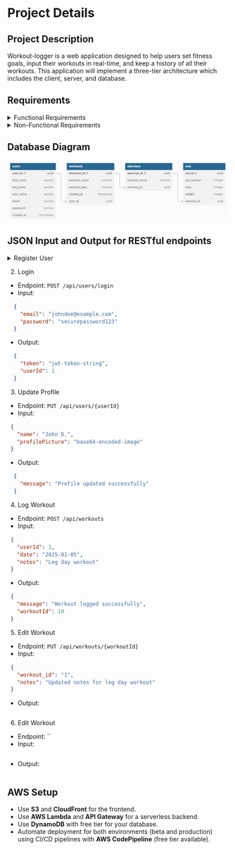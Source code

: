 # Project Details

## Project Description

Workout-logger is a web application designed to help users set fitness goals, input their workouts in real-time, and keep a history of all their workouts. This application will implement a three-tier architecture which includes the client, server, and database.

## Requirements

<details>
   <summary>Functional Requirements</summary>
   <br>
   <ul>
      <li>User Registration: Allow users to sign up with email and password.</li>
      <li>User Registration: Allow users to sign up with email and password.</li>
      <li>User Login: Allow users to log in securely with their credentials.</li>
      <li>Profile Management: Allow users to update personal information, such as name, email, and profile picture.</li>
      <li>Password Management: Provide functionality to reset or change passwords.</li>
      <li>Workout Entry: Allow users to log workouts with details like:</li>
         <ul>
            <li>Date</li>
            <li>Workout name</li>
            <li>Workout type</li>
         </ul>
      <li>Workout History: Allow users to access a log of their workout history.</li>
      <li>Data Editing: Provide the ability to edit or delete logged workouts.</li>
      <li>Graphs: Visualize progress toward goals using numeric data.</li>
      <li>Exercise Entry: Allow users to log exercises, within Workout Entry, with details like:</li>
         <ul>
            <li>Exercise name</li>
            <li>Sets, reps, and weight</li>
         </ul>
      <li>Goal Setting: Enable users to set goals.</li>
      <li>User Management: Allow administrators to view, edit, or delete user accounts if needed.</li>
      <li>Exercise Management: Allow administrators to manage the default exercise database, including adding, updating, or removing entries.</li>
      <li>Secure Authentication: Implement secure methods like OAuth and JWT for user authentication.</li>
   </ul>
</details>

<details>
   <summary>Non-Functional Requirements</summary>
   <br>
   <ul>
      <li>Response Time: All user interactions, such as viewing workout logs or submitting a new workout entry, should have a response time of under 2 seconds.</li>
      <li>Scalability: The application should handle increased user traffic without significant performance degradation.</li>
      <li>Data Handling: The system should efficiently manage and query large datasets of workout logs.</li>
      <li>User Interface: Provide an intuitive and visually appealing interface optimized for both beginners and advanced users.</li>
      <li>Cross-Platform Support: The application should function seamlesslly across different devices (desktop, tablet, and mobile) and browsers.</li>
      <li>Code Quality: Adhere to coding standards and best practices to ensure code readability and maintainability.</li>
      <li>Modular Design: Structure the system into loosely coupled, highly cohesive modules for easier updates and debugging.</li>
      <li>Documentation: Maintain comprehensive documentation for developers (e.g., API docs) and users (e.g., FAQs, help guides).</li>
      <li>Vertical and Horizontal Scaling: Design the system to scale efficiently by adding resources or new instances.</li>
   </ul>
</details>

## Database Diagram

![ERD](/resources/erd.png)

## JSON Input and Output for RESTful endpoints

<details>
<summary>Register User</summary>

### Endpoint:
`POST /api/users/register`

### Input:

```json
{
   "first_name": "John",
   "last_name": "Doe",
   "user_name": "johndoe",
   "email": "johndoe@example.com",
   "password": "securepassword123",
   "created_at": "2025-01-15T00:00:00Z"
}
```

### Output:
```json
{
   "message": "User registered successfully",
   "userId": 1
}
```
</details>

2. Login

- Endpoint: `POST /api/users/login`
- Input:

```json
  {
    "email": "johndoe@example.com",
    "password": "securepassword123"
  }
```

- Output:

```json
  {
    "token": "jwt-token-string",
    "userId": 1
  }
```

3. Update Profile

- Endpoint: `PUT /api/users/{userId}`
- Input:

```json
 {
   "name": "John D.",
   "profilePicture": "base64-encoded-image"
 }
```

- Output:

```json
  {
    "message": "Profile updated successfully"
  }
```

4. Log Workout

- Endpoint: `POST /api/workouts`
- Input:

```json
 {
   "userId": 1,
   "date": "2025-01-05",
   "notes": "Leg day workout"
 }
```

- Output:

```json
 {
   "message": "Workout logged successfully",
   "workoutId": 10
 }
```

5. Edit Workout

- Endpoint: `PUT /api/workouts/{workoutId}`
- Input:

```json
 {
   "workout_id": "1",
   "notes": "Updated notes for leg day workout"
 }
```

- Output:

```json

```

6. Edit Workout

- Endpoint: ``
- Input:

```json

```

- Output:

```json

```

## AWS Setup
- Use **S3** and **CloudFront** for the frontend.
- Use **AWS Lambda** and **API Gateway** for a serverless backend.
- Use **DynamoDB** with free tier for your database.
- Automate deployment for both environments (beta and production) using CI/CD pipelines with **AWS CodePipeline** (free tier available).
